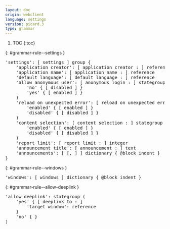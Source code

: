 ```yaml
---
layout: doc
origin: webclient
language: settings
version: picard.3
type: grammar
---
```


1. TOC
{:toc}


{: #grammar-rule--settings }
<div class="language-js highlighter-rouge">
<div class="highlight">
<pre class="highlight language-js code-custom">
'<span class="token string">settings</span>': [ <span class="token operator">settings</span> ] group {
	'<span class="token string">application creator</span>': [ <span class="token operator">application</span> <span class="token operator">creator</span> <span class="token operator">:</span> ] reference
	'<span class="token string">application name</span>': [ <span class="token operator">application</span> <span class="token operator">name</span> <span class="token operator">:</span> ] reference
	'<span class="token string">default language</span>': [ <span class="token operator">default</span> <span class="token operator">language</span> <span class="token operator">:</span> ] reference
	'<span class="token string">allow anonymous user</span>': [ <span class="token operator">anonymous</span> <span class="token operator">login</span> <span class="token operator">:</span> ] stategroup (
		'<span class="token string">no</span>' { [ <span class="token operator">disabled</span> ] }
		'<span class="token string">yes</span>' { [ <span class="token operator">enabled</span> ] }
	)
	'<span class="token string">reload on unexpected error</span>': [ <span class="token operator">reload</span> <span class="token operator">on</span> <span class="token operator">unexpected</span> <span class="token operator">error</span> <span class="token operator">:</span> ] stategroup (
		'<span class="token string">enabled</span>' { [ <span class="token operator">enabled</span> ] }
		'<span class="token string">disabled</span>' { [ <span class="token operator">disabled</span> ] }
	)
	'<span class="token string">content selection</span>': [ <span class="token operator">content</span> <span class="token operator">selection</span> <span class="token operator">:</span> ] stategroup (
		'<span class="token string">enabled</span>' { [ <span class="token operator">enabled</span> ] }
		'<span class="token string">disabled</span>' { [ <span class="token operator">disabled</span> ] }
	)
	'<span class="token string">report limit</span>': [ <span class="token operator">report</span> <span class="token operator">limit</span> <span class="token operator">:</span> ] integer
	'<span class="token string">announcement title</span>': [ <span class="token operator">announcement</span> <span class="token operator">:</span> ] text
	'<span class="token string">announcements</span>': [ <span class="token operator">[</span>, <span class="token operator">]</span> ] dictionary { @block indent }
}
</pre>
</div>
</div>

{: #grammar-rule--windows }
<div class="language-js highlighter-rouge">
<div class="highlight">
<pre class="highlight language-js code-custom">
'<span class="token string">windows</span>': [ <span class="token operator">windows</span> ] dictionary { @block indent }
</pre>
</div>
</div>

{: #grammar-rule--allow-deeplink }
<div class="language-js highlighter-rouge">
<div class="highlight">
<pre class="highlight language-js code-custom">
'<span class="token string">allow deeplink</span>': stategroup (
	'<span class="token string">yes</span>' { [ <span class="token operator">deeplink</span> <span class="token operator">to</span> <span class="token operator">:</span> ]
		'<span class="token string">target window</span>': reference
	}
	'<span class="token string">no</span>' { }
)
</pre>
</div>
</div>
